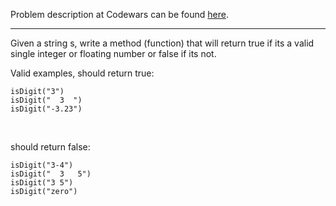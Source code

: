 Problem description at Codewars can be found
[here](https://www.codewars.com/kata/57126304cdbf63c6770012bd/train/python).

-------------

Given a string s, write a method (function) that will return true if its a valid single integer or
floating number or false if its not.
<br>

Valid examples, should return true:
```
isDigit("3")
isDigit("  3  ")
isDigit("-3.23")
```
<br>

should return false:
```
isDigit("3-4")
isDigit("  3   5")
isDigit("3 5")
isDigit("zero")
```
